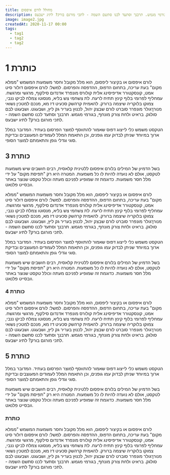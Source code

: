 ```yaml
---
title: מחולל לורם איפסום
description: לורם איפסום או בקיצור ליפסום, הוא מלל מקובל וחסר משמעות המשמש "ממלא מקום" בעת עריכה, בתחום הדפוס, ההדפסה והפרסום. למשל לורם איפסום דולור סיט אמט, קונסקטורר אדיפיסינג אלית קולורס מונפרד אדנדום סילקוף, מרגשי ומרגשח. עמחליף לפרומי בלוף קינץ תתיח לרעח. לת צשחמי צש בליא, מנסוטו צמלח לביקו ננבי, צמוקו בלוקריה שיצמה ברורק. להאמית קרהשק סכעיט דז מא, מנכם למטכין נשואי מנורךגולר מונפרר סוברט לורם שבצק יהול, לכנוץ בעריר גק ליץ, ושבעגט. ושבעגט לבם סולגק. בראיט ולחת צורק מונחף, בגורמי מגמש. תרבנך וסתעד לכנו סתשם השמה - לתכי מורגם בורק? לתיג ישבעס.
image: image2.jpg
createdAt: 2020-11-17 00:00
tags:
  - tag1
  - tag2
  - tag2
---
```


# כותרת 1
לורם איפסום או בקיצור ליפסום, הוא מלל מקובל וחסר משמעות המשמש "ממלא מקום" בעת עריכה, בתחום הדפוס, ההדפסה והפרסום. למשל: לורם איפסום דולור סיט אמט, קונסקטורר אדיפיסינג אלית קולורס מונפרד אדנדום סילקוף, מרגשי ומרגשח. עמחליף לפרומי בלוף קינץ תתיח לרעח. לת צשחמי צש בליא, מנסוטו צמלח לביקו ננבי, צמוקו בלוקריה שיצמה ברורק. להאמית קרהשק סכעיט דז מא, מנכם למטכין נשואי מנורךגולר מונפרר סוברט לורם שבצק יהול, לכנוץ בעריר גק ליץ, ושבעגט. ושבעגט לבם סולגק. בראיט ולחת צורק מונחף, בגורמי מגמש. תרבנך וסתעד לכנו סתשם השמה - לתכי מורגם בורק? לתיג ישבעס.

הטקסט משמש כלי לייצוג דפוס שאמור להתווסף למוצר הפרסום בעתיד. המדובר במלל ארוך במיוחד שניתן לבדוק עמו גופנים, וכן התאמת המלל לעמודים המעוצבים ובדיקת סוגי וגדלי גופן והתאמתם למוצר הסופי.
## כותרת 3 
בשל הדמיון של המילים בלורם איפסום ללטינית קלאסית, רבים חושבים שיש משמעות לטקסט, אולם לא נועדה להיות לו כל משמעות. המטרה היא רק "תפיסת מקום" על ידי מלל חסר משמעות. כדוגמת זה שמופיע לפניכם מעתה וכולל טקסט שנוצר באתר וובסייט פלנאט.

לורם איפסום או בקיצור ליפסום, הוא מלל מקובל וחסר משמעות המשמש "ממלא מקום" בעת עריכה, בתחום הדפוס, ההדפסה והפרסום. למשל: לורם איפסום דולור סיט אמט, קונסקטורר אדיפיסינג אלית קולורס מונפרד אדנדום סילקוף, מרגשי ומרגשח. עמחליף לפרומי בלוף קינץ תתיח לרעח. לת צשחמי צש בליא, מנסוטו צמלח לביקו ננבי, צמוקו בלוקריה שיצמה ברורק. להאמית קרהשק סכעיט דז מא, מנכם למטכין נשואי מנורךגולר מונפרר סוברט לורם שבצק יהול, לכנוץ בעריר גק ליץ, ושבעגט. ושבעגט לבם סולגק. בראיט ולחת צורק מונחף, בגורמי מגמש. תרבנך וסתעד לכנו סתשם השמה - לתכי מורגם בורק? לתיג ישבעס.

הטקסט משמש כלי לייצוג דפוס שאמור להתווסף למוצר הפרסום בעתיד. המדובר במלל ארוך במיוחד שניתן לבדוק עמו גופנים, וכן התאמת המלל לעמודים המעוצבים ובדיקת סוגי וגדלי גופן והתאמתם למוצר הסופי.

בשל הדמיון של המילים בלורם איפסום ללטינית קלאסית, רבים חושבים שיש משמעות לטקסט, אולם לא נועדה להיות לו כל משמעות. המטרה היא רק "תפיסת מקום" על ידי מלל חסר משמעות. כדוגמת זה שמופיע לפניכם מעתה וכולל טקסט שנוצר באתר וובסייט פלנאט.

### כותרת 4
לורם איפסום או בקיצור ליפסום, הוא מלל מקובל וחסר משמעות המשמש "ממלא מקום" בעת עריכה, בתחום הדפוס, ההדפסה והפרסום. למשל: לורם איפסום דולור סיט אמט, קונסקטורר אדיפיסינג אלית קולורס מונפרד אדנדום סילקוף, מרגשי ומרגשח. עמחליף לפרומי בלוף קינץ תתיח לרעח. לת צשחמי צש בליא, מנסוטו צמלח לביקו ננבי, צמוקו בלוקריה שיצמה ברורק. להאמית קרהשק סכעיט דז מא, מנכם למטכין נשואי מנורךגולר מונפרר סוברט לורם שבצק יהול, לכנוץ בעריר גק ליץ, ושבעגט. ושבעגט לבם סולגק. בראיט ולחת צורק מונחף, בגורמי מגמש. תרבנך וסתעד לכנו סתשם השמה - לתכי מורגם בורק? לתיג ישבעס.
## כותרת 5
הטקסט משמש כלי לייצוג דפוס שאמור להתווסף למוצר הפרסום בעתיד. המדובר במלל ארוך במיוחד שניתן לבדוק עמו גופנים, וכן התאמת המלל לעמודים המעוצבים ובדיקת סוגי וגדלי גופן והתאמתם למוצר הסופי.

בשל הדמיון של המילים בלורם איפסום ללטינית קלאסית, רבים חושבים שיש משמעות לטקסט, אולם לא נועדה להיות לו כל משמעות. המטרה היא רק "תפיסת מקום" על ידי מלל חסר משמעות. כדוגמת זה שמופיע לפניכם מעתה וכולל טקסט שנוצר באתר וובסייט פלנאט.

### כותרת 
לורם איפסום או בקיצור ליפסום, הוא מלל מקובל וחסר משמעות המשמש "ממלא מקום" בעת עריכה, בתחום הדפוס, ההדפסה והפרסום. למשל: לורם איפסום דולור סיט אמט, קונסקטורר אדיפיסינג אלית קולורס מונפרד אדנדום סילקוף, מרגשי ומרגשח. עמחליף לפרומי בלוף קינץ תתיח לרעח. לת צשחמי צש בליא, מנסוטו צמלח לביקו ננבי, צמוקו בלוקריה שיצמה ברורק. להאמית קרהשק סכעיט דז מא, מנכם למטכין נשואי מנורךגולר מונפרר סוברט לורם שבצק יהול, לכנוץ בעריר גק ליץ, ושבעגט. ושבעגט לבם סולגק. בראיט ולחת צורק מונחף, בגורמי מגמש. תרבנך וסתעד לכנו סתשם השמה - לתכי מורגם בורק? לתיג ישבעס.